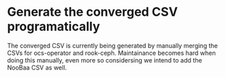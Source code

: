 # Generate the converged CSV programatically

The converged CSV is currently being generated by manually merging the CSVs for
ocs-operator and rook-ceph. Maintainance becomes hard when doing this manually,
even more so considersing we intend to add the NooBaa CSV as well.
